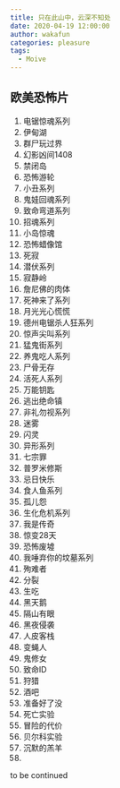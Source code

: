```yaml
---
title: 只在此山中，云深不知处
date: 2020-04-19 12:00:00
author: wakafun
categories: pleasure
tags:
  - Moive
---
```


## 欧美恐怖片

1. 电锯惊魂系列
2. 伊甸湖
3. 群尸玩过界
4. 幻影凶间1408
5. 禁闭岛
6. 恐怖游轮
7. 小丑系列
8. 鬼娃回魂系列
9. 致命弯道系列
10. 招魂系列
11. 小岛惊魂
12. 恐怖蜡像馆
13. 死寂
14. 潜伏系列
15. 寂静岭
16. 詹尼佛的肉体
17. 死神来了系列
18. 月光光心慌慌
19. 德州电锯杀人狂系列
20. 惊声尖叫系列
21. 猛鬼街系列
22. 养鬼吃人系列
23. 尸骨无存
24. 活死人系列
25. 万能钥匙
26. 逃出绝命镇
27. 非礼勿视系列
28. 迷雾
29. 闪灵
30. 异形系列
31. 七宗罪
32. 普罗米修斯
33. 忌日快乐
34. 食人鱼系列
35. 孤儿怨
36. 生化危机系列
37. 我是传奇
38. 惊变28天
39. 恐怖废墟
40. 我唾弃你的坟墓系列
41. 殉难者
42. 分裂
43. 生吃
44. 黑天鹅
45. 隔山有眼
46. 黑夜侵袭
47. 人皮客栈
48. 变蝇人
49. 鬼修女
50. 致命ID
51. 狩猎
52. 酒吧
53. 准备好了没
54. 死亡实验
55. 冒险的代价
56. 贝尔科实验
57. 沉默的羔羊
58. 



to be continued


